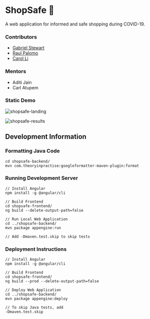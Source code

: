 # ShopSafe :shopping_cart:
A web application for informed and safe shopping during COVID-19. 

### Contributors
* [Gabriel Stewart](https://github.com/glstewart17)
* [Raul Palomo](https://github.com/Raulp8)
* [Carol Li](https://github.com/caroljli)

### Mentors
* Aditi Jain
* Carl Atupem

### Static Demo

![shopsafe-landing](https://i.imgur.com/eThPtro.gif)

![shopsafe-results](https://media1.giphy.com/media/SV6OJEX8JIfRbo1cTR/giphy.gif)

## Development Information

### Formatting Java Code
```
cd shopsafe-backend/
mvn com.theoryinpractise:googleformatter-maven-plugin:format
```

### Running Development Server
```
// Install Angular
npm install -g @angular/cli

// Build Frontend
cd shopsafe-frontend/
ng build --delete-output-path=false

// Run Local Web Application 
cd ../shopsafe-backend/
mvn package appengine:run 

// Add -Dmaven.test.skip to skip tests
```

### Deployment Instructions
```
// Install Angular
npm install -g @angular/cli

// Build Frontend
cd shopsafe-frontend/
ng build --prod --delete-output-path=false

// Deploy Web Application 
cd ../shopsafe-backend/
mvn package appengine:deploy

// To skip Java tests, add
-Dmaven.test.skip

